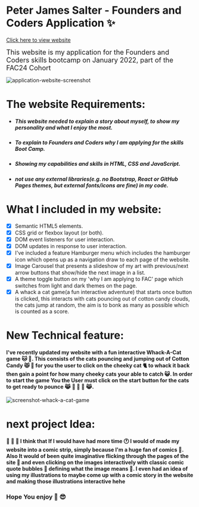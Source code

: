 # Peter James Salter - Founders and Coders Application :sparkles:
[Click here to view website](https://PJSalter.github.io/Peter-Salter-FAC-Website)

<font size="4">This website is my application for the Founders and Coders skills bootcamp on January 2022, part of the FAC24 Cohort</font>

![application-website-screenshot](https://user-images.githubusercontent.com/45575016/151586450-25a2521e-9018-4a31-9589-df1e55d58e91.png)

# The website Requirements:

- ##### *This website needed to explain a story about myself, to show my personality and what I enjoy the most.* #####

- ##### *To explain to Founders and Coders why I am applying for the skills Boot Camp.* #####

- ##### *Showing my capabilities and skills in HTML, CSS and JavaScript.* #####

- ##### *not use any external libraries(e.g. no Bootstrap, React or GitHub Pages themes, but external fonts/icons are fine) in my code.* #####

# What I included in my website:

- [x] Semantic HTML5 elements.
- [x] CSS grid or flexbox layout (or both).
- [x] DOM event listeners for user interaction. 
- [x] DOM updates in response to user interaction.
- [x] I've included a feature Hamburger menu which includes the hamburger icon which opens up as a navigation draw to each page of the website.
- [x] Image Carousel that presents a slideshow of my art with previous/next arrow buttons that show/hide the next image in a list.
- [x] A theme toggle button on my 'why I am applying to FAC' page which switches from light and dark themes on the page.
- [x] A whack a cat game(a fun interactive adventure) that starts once button is clicked, this interacts with cats pouncing out of cotton candy clouds, the cats jump at random, the aim is to bonk as many as possible which is counted as a score. 

# New Technical feature:

#### I've recently updated my website with a fun interactive Whack-A-Cat game :cat: :paw_prints:. This consists of the cats pouncing and jumping out of Cotton Candy :pouting_cat: :lollipop: for you the user to click on the cheeky cat :cat2: to whack it back then gain a point for how many cheeky cats your able to catch :smiley_cat:. In order to start the game You the User must click on the start button for the cats to get ready to pounce :joy_cat: :candy: :dango: :lollipop: :joy_cat:. ####

![screenshot-whack-a-cat-game](https://user-images.githubusercontent.com/45575016/151608631-746cea94-03b7-457b-9dbb-230489453927.png)

# next project Idea:

#### :pushpin: :notebook: :paperclip: I think that If I would have had more time :clock1: I would of made my website into a comic strip, simply because I'm a huge fan of comics :green_book:. Also It would of been quite imaginative flicking through the pages of the site :page_facing_up: and even clicking on the images interactively with classic comic quote bubbles :thought_balloon: defining what the image means :speech_balloon:. I even had an idea of using my illustrations to maybe come up with a comic story in the website and making those illustrations interactive hehe ####

### Hope You enjoy :raised_hands: :sunglasses:

